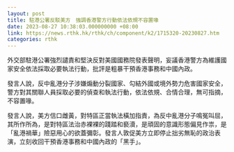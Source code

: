 ```yaml
---
layout: post
title: 駐港公署反駁美方　強調香港警方行動依法依規不容置喙
date: 2023-08-27 10:38:03.000000000 +08:00
link: https://news.rthk.hk/rthk/ch/component/k2/1715320-20230827.htm
categories: rthk
---
```


外交部駐港公署強烈譴責和堅決反對美國國務院發表聲明，妄議香港警方為維護國家安全依法採取必要執法行動，批評是粗暴干預香港事務和中國內政。

發言人說，反中亂港分子涉嫌煽動分裂國家、勾結外國或境外勢力危害國家安全，警方對其關聯人員採取必要的偵查和執法行動，依法依規、合情合理，無可指摘，不容置喙。

發言人說，美方信口雌黃，對特區正當執法橫加指責，為反中亂港分子鳴冤叫屈，其所作所為，是對特區法治赤裸裸的踐踏和褻瀆，是頑固的意識形態偏見作祟，是「亂港禍華」險惡用心的欲蓋彌彰。發言人敦促美方立即停止拙劣無恥的政治表演，立刻收回干預香港事務和中國內政的「黑手」。

